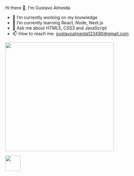 <main style="align-items: center">
 Hi there 👋, I'm Gustavo Almeida.

- 🔭 I’m currently working on my knowledge
- 🌱 I’m currently learning React, Node, Next.js
- 💬 Ask me about HTML5, CSS3 and JavaScript
- 📫 How to reach me: gustavoalmeida123490@gmail.com

<img src="https://media1.giphy.com/media/Q7SKqn3G97xpmfSOvG/giphy.gif" width="350" height="350" style="align-items: center" />

<a href="https://www.linkedin.com/in/gustavo-henrique-martins-de-almeida-0239521b8/" style="text-align:center"> <img src="https://pngimg.com/uploads/linkedIn/linkedIn_PNG32.png" width="50" height="50" /></a>
</main>

                                                                        
